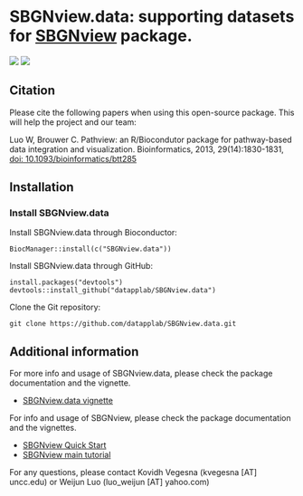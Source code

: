 
# SBGNview.data: supporting datasets for [SBGNview](https://github.com/datapplab/SBGNview) package.

[![](https://img.shields.io/badge/release%20version-1.4.1-blue.svg)](https://www.bioconductor.org/packages/SBGNview.data)
[![](https://img.shields.io/badge/devel%20version-1.5.1-green.svg)](https://github.com/datapplab/SBGNview.data)


## Citation

Please cite the following papers when using this open-source  package. This will help the project and our team:

Luo W, Brouwer C. Pathview: an R/Biocondutor package for pathway-based data integration and visualization. Bioinformatics, 2013, 29(14):1830-1831, <a href=https://doi.org/10.1093/bioinformatics/btt285>doi: 10.1093/bioinformatics/btt285</a>


## Installation

### Install SBGNview.data
Install SBGNview.data through Bioconductor: 
```{r install, eval = FALSE}
BiocManager::install(c("SBGNview.data"))
```
Install SBGNview.data through GitHub:
```{r install.1, eval = FALSE}
install.packages("devtools")
devtools::install_github("datapplab/SBGNview.data")
```
Clone the Git repository:
```{r clone.git, eval = FALSE}
git clone https://github.com/datapplab/SBGNview.data.git
```

## Additional information
For more info and usage of SBGNview.data, please check the package documentation and the vignette.
* [SBGNview.data vignette](https://bioconductor.org/packages/release/data/experiment/vignettes/SBGNview.data/inst/doc/SBGNview.data.vignette.html)

For info and usage of SBGNview, please check the package documentation and the vignettes.
* [SBGNview Quick Start](https://bioconductor.org/packages/devel/bioc/vignettes/SBGNview/inst/doc/SBGNview.quick.start.html)
* [SBGNview main tutorial](https://bioconductor.org/packages/devel/bioc/vignettes/SBGNview/inst/doc/SBGNview.Vignette.html)

For any questions, please contact Kovidh Vegesna (kvegesna [AT] uncc.edu) or Weijun Luo (luo_weijun [AT] yahoo.com)
